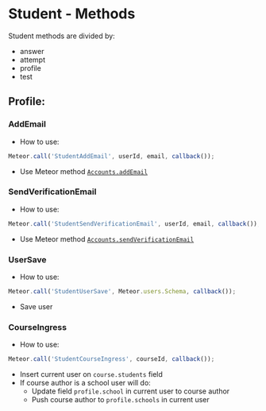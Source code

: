 # Student - Methods

Student methods are divided by:
- answer
- attempt
- profile
- test

## Profile:

### AddEmail
- How to use:
```js
Meteor.call('StudentAddEmail', userId, email, callback());
```
- Use Meteor method [`Accounts.addEmail`](http://docs.meteor.com/api/passwords.html#Accounts-addEmail)

### SendVerificationEmail
- How to use:
```js
Meteor.call('StudentSendVerificationEmail', userId, email, callback());
```
- Use Meteor method [`Accounts.sendVerificationEmail`](http://docs.meteor.com/api/passwords.html#Accounts-sendVerificationEmail)

### UserSave
- How to use:
```js
Meteor.call('StudentUserSave', Meteor.users.Schema, callback());
```
- Save user

### CourseIngress
- How to use:
```js
Meteor.call('StudentCourseIngress', courseId, callback());
```
- Insert current user on `course.students` field
- If course author is a school user will do:
  - Update field `profile.school` in current user to course author
  - Push course author to `profile.schools` in current user
